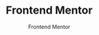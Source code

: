 ---
title: "Frontend Mentor"
description: "Real-world frontend challenges to improve your coding skills with design files and community solutions."
topic: "Interactive Learning Platforms"
category: interactive
author: "Frontend Mentor"
url: "https://www.frontendmentor.io/"
tags: ["frontend", "challenges", "design", "practice", "portfolio"]
difficulty: intermediate
format: platform
estimatedTime: "Variable"
license: "Proprietary"
isFree: true
isOpenSource: false
publishedAt: 2025-10-16
featured: false
---